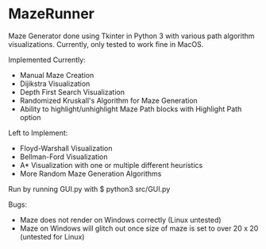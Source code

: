 # MazeRunner
Maze Generator done using Tkinter in Python 3 with various path algorithm visualizations. Currently, only tested to work fine in MacOS.

Implemented Currently:
- Manual Maze Creation
- Dijikstra Visualization
- Depth First Search Visualization
- Randomized Kruskall's Algorithm for Maze Generation
- Ability to highlight/unhighlight Maze Path blocks with Highlight Path option

Left to Implement:
- Floyd-Warshall Visualization
- Bellman-Ford Visualization
- A* Visualization with one or multiple different heuristics
- More Random Maze Generation Algorithms

Run by running GUI.py with $ python3 src/GUI.py

Bugs:
- Maze does not render on Windows correctly (Linux untested)
- Maze on Windows will glitch out once size of maze is set to over 20 x 20 (untested for Linux)
